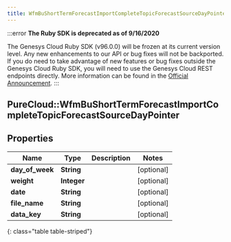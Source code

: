 ```yaml
---
title: WfmBuShortTermForecastImportCompleteTopicForecastSourceDayPointer
---
```


:::error
**The Ruby SDK is deprecated as of 9/16/2020**

The Genesys Cloud Ruby SDK (v96.0.0) will be frozen at its current version level. Any new enhancements to our API or bug fixes will not be backported. If you do need to take advantage of new features or bug fixes outside the Genesys Cloud Ruby SDK, you will need to use the Genesys Cloud REST endpoints directly. More information can be found in the [Official Announcement](https://developer.mypurecloud.com/forum/t/announcement-genesys-cloud-ruby-sdk-end-of-life/8850).
:::


## PureCloud::WfmBuShortTermForecastImportCompleteTopicForecastSourceDayPointer

## Properties

|Name | Type | Description | Notes|
|------------ | ------------- | ------------- | -------------|
| **day_of_week** | **String** |  | [optional] |
| **weight** | **Integer** |  | [optional] |
| **date** | **String** |  | [optional] |
| **file_name** | **String** |  | [optional] |
| **data_key** | **String** |  | [optional] |
{: class="table table-striped"}



